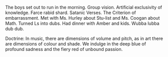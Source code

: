 The boys set out to run in the morning. Group vision. Artificial exclusivity of knowledge. Farce rabid shard. Satanic Verses. The Criterion of embarrassment.  Met with Ms. Hurley about Stu-list and Ms. Coogan about Math. Turned Ls into dubs. Had dinner with Amber and kids. Wubba lubba dub dub.

Doctrine: In music, there are dimensions of volume and pitch, as in art there are dimensions of colour and shade. We indulge in the deep blue of profound sadness and the fiery red of unbound passion.
